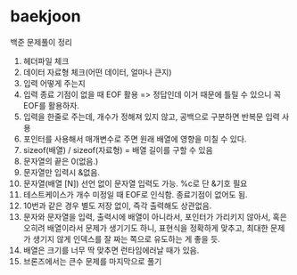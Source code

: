 # baekjoon
백준 문제풀이 정리

1. 헤더파일 체크
2. 데이터 자료형 체크(어떤 데이터, 얼마나 큰지)
3. 입력 어떻게 주는지
4. 입력 종료 기점이 없을 때 EOF 활용 => 정답인데 이거 때문에 틀릴 수 있으니 꼭 EOF를 활용하자.
5. 입력을 한줄로 주는데, 개수가 정해져 있지 않고, 공백으로 구분하면 반복문 입력 사용
6. 포인터를 사용해서 매개변수로 주면 원래 배열에 영향을 미칠 수 있다.
7. sizeof(배열) / sizeof(자료형) = 배열 길이를 구할 수 있음
8. 문자열의 끝은 0(없음.)
9. 문자열만 입력시 &없음.
10. 문자열(배열 [N]) 선언 없이 문자열 입력도 가능. %c로 단 &기호 필요
11. 테스트케이스가 개수 미정일 때 EOF로 인식함. 종료기점이 없어도 됨.
12. 10번과 같은 경우 별도 저장 없이, 즉각 출력해도 상관없음.
13. 문자와 문자열을 입력, 출력시에 배열이 아니라서, 포인터가 가리키지 않아서, 혹은 오히려 배열이라서 문제가 생기기도 하니, 표현식을 정확하게 맞추고, 최대한 문제가 생기지 않게 인덱스를 잘 짜는 쪽으로 유도하는 게 좋을 듯.
14. 배열은 크기를 너무 딱 맞추면 런타임에러날 때가 있음.
15. 브론즈에서는 큰수 문제를 마지막으로 풀기